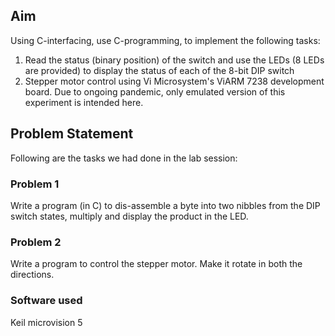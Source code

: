 ## Aim
Using C-interfacing, use C-programming, to implement the following tasks:
1. Read the status (binary position) of the switch and use the LEDs (8 LEDs are provided) to display the status of
each of the 8-bit DIP switch
2. Stepper motor control using Vi Microsystem's ViARM 7238 development board. Due to ongoing pandemic, only
emulated version of this experiment is intended here.

## Problem Statement

Following are the tasks we had done in the lab session:
### Problem 1
Write a program (in C) to dis-assemble a byte into two nibbles from the DIP switch states, multiply and display the
product in the LED.

### Problem 2
Write a program to control the stepper motor. Make it rotate in both the directions.

### Software used
Keil microvision 5 

